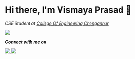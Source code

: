 # Hi there, I'm Vismaya Prasad 👋

<p><em>CSE Student at <a href="https://ceconline.edu/">College Of Engineering Chengannur</a></p>

<img src="https://media.tenor.com/odJWfiDo3ZkAAAAC/working-busy.gif" align='middle'>



<!--div id="header" align="left">
  <img src="https://img.shields.io/badge/Profile%20Views-278-blue"/>
</div-->








**Connect with me on**
  <div id="badges" align="left">
    <a href="https://www.linkedin.com/in/vismaya-prasad-48321b201">
      <img src="https://img.shields.io/badge/LinkedIn-blue?logo=linkedin&logoColor=white&style=for-the-badge"/>
    </a>
    <a href="https://twitter.com/vismay2002">
    <img src="https://img.shields.io/badge/Twitter-blue?style=for-the-badge&logo=twitter&logoColor=white"/>
    </a>
  </div>



